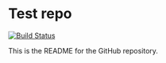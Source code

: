 # Test repo

[![Build Status](https://travis-ci.org/gcgft/test.svg?branch=master)](https://travis-ci.org/gcgft/test)

This is the README for the GitHub repository.
